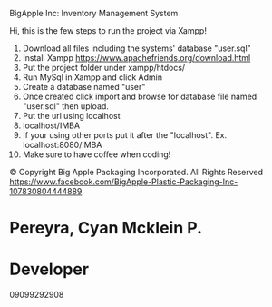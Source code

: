 BigApple Inc: Inventory Management System

Hi, this is the few steps to run the project via Xampp!

1. Download all files including the systems' database "user.sql"
2. Install Xampp https://www.apachefriends.org/download.html
3. Put the project folder under xampp/htdocs/
4. Run MySql in Xampp and click Admin
5. Create a database named "user"
6. Once created click import and browse for database file named "user.sql" then upload.
7. Put the url using localhost
8. localhost/IMBA
9. If your using other ports put it after the "localhost". Ex. localhost:8080/IMBA
10. Make sure to have coffee when coding!


© Copyright Big Apple Packaging Incorporated. All Rights Reserved
https://www.facebook.com/BigApple-Plastic-Packaging-Inc-107830804444889

# Pereyra, Cyan Mcklein P.
# Developer
09099292908
